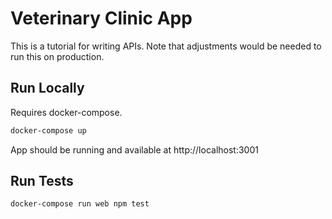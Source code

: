 # Veterinary Clinic App
This is a tutorial for writing APIs. Note that adjustments would be needed to run this on production.

## Run Locally
Requires docker-compose.

```bash
docker-compose up
```

App should be running and available at http://localhost:3001

## Run Tests
```bash
docker-compose run web npm test
```
